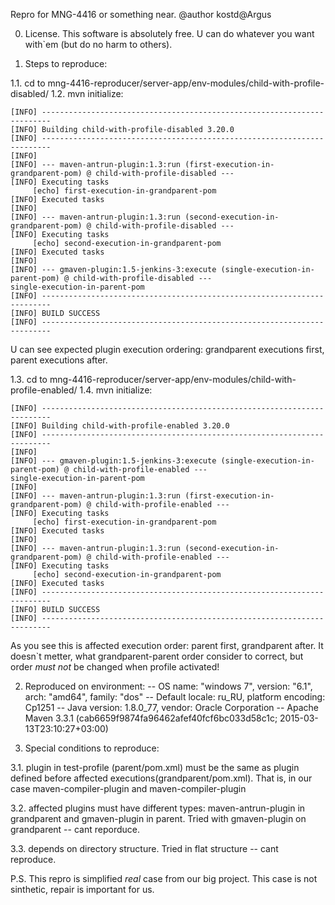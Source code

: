 Repro for MNG-4416 or something near.
@author kostd@Argus

0. License.
This software is absolutely free. U can do whatever you want with`em (but do no harm to others).

1. Steps to reproduce:

1.1. cd to mng-4416-reproducer/server-app/env-modules/child-with-profile-disabled/
1.2. mvn initialize:
```
[INFO] ------------------------------------------------------------------------
[INFO] Building child-with-profile-disabled 3.20.0
[INFO] ------------------------------------------------------------------------
[INFO] 
[INFO] --- maven-antrun-plugin:1.3:run (first-execution-in-grandparent-pom) @ child-with-profile-disabled ---
[INFO] Executing tasks
     [echo] first-execution-in-grandparent-pom
[INFO] Executed tasks
[INFO] 
[INFO] --- maven-antrun-plugin:1.3:run (second-execution-in-grandparent-pom) @ child-with-profile-disabled ---
[INFO] Executing tasks
     [echo] second-execution-in-grandparent-pom
[INFO] Executed tasks
[INFO] 
[INFO] --- gmaven-plugin:1.5-jenkins-3:execute (single-execution-in-parent-pom) @ child-with-profile-disabled ---
single-execution-in-parent-pom
[INFO] ------------------------------------------------------------------------
[INFO] BUILD SUCCESS
[INFO] ------------------------------------------------------------------------
```
U can see expected plugin execution ordering: grandparent executions first, parent executions after.

1.3. cd to mng-4416-reproducer/server-app/env-modules/child-with-profile-enabled/
1.4. mvn initialize:
```
[INFO] ------------------------------------------------------------------------
[INFO] Building child-with-profile-enabled 3.20.0
[INFO] ------------------------------------------------------------------------
[INFO] 
[INFO] --- gmaven-plugin:1.5-jenkins-3:execute (single-execution-in-parent-pom) @ child-with-profile-enabled ---
single-execution-in-parent-pom
[INFO] 
[INFO] --- maven-antrun-plugin:1.3:run (first-execution-in-grandparent-pom) @ child-with-profile-enabled ---
[INFO] Executing tasks
     [echo] first-execution-in-grandparent-pom
[INFO] Executed tasks
[INFO] 
[INFO] --- maven-antrun-plugin:1.3:run (second-execution-in-grandparent-pom) @ child-with-profile-enabled ---
[INFO] Executing tasks
     [echo] second-execution-in-grandparent-pom
[INFO] Executed tasks
[INFO] ------------------------------------------------------------------------
[INFO] BUILD SUCCESS
[INFO] ------------------------------------------------------------------------
```
As you see this is affected execution order: parent first, grandparent after. It doesn`t metter, what grandparent-parent
order consider to correct, but order _must not_ be changed when profile activated!


2. Reproduced on environment:
-- OS name: "windows 7", version: "6.1", arch: "amd64", family: "dos"
-- Default locale: ru_RU, platform encoding: Cp1251
-- Java version: 1.8.0_77, vendor: Oracle Corporation
-- Apache Maven 3.3.1 (cab6659f9874fa96462afef40fcf6bc033d58c1c; 2015-03-13T23:10:27+03:00)

3. Special conditions to reproduce:

3.1. plugin in test-profile (parent/pom.xml) must be the same as plugin defined before affected executions(grandparent/pom.xml). 
That is, in our case maven-compiler-plugin and maven-compiler-plugin

3.2. affected plugins must have different types: maven-antrun-plugin in grandparent and gmaven-plugin in parent. Tried
with gmaven-plugin on grandparent -- cant reporduce.

3.3. depends on directory structure. Tried in flat structure -- cant reproduce.


P.S. This repro is simplified _real_ case from our big project. This case is not sinthetic, repair is important for us.
